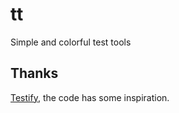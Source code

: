 # tt
Simple and colorful test tools

## Thanks

[Testify](https://github.com/stretchr/testify), the code has some inspiration.